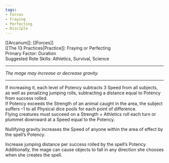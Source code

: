 ```yaml
---
tags:
- Forces
- Fraying
- Perfecting
- Disciple
---
```


[[Arcanum]]: [[Forces]]\
[[The 13 Practices|Practice]]: Fraying or Perfecting\
Primary Factor: Duration\
Suggested Rote Skills: Athletics, Survival, Science

---

_The mage may increase or decrease gravity._

---

If increasing it, each level of Potency subtracts 3 Speed from all subjects, as well as penalizing jumping rolls, subtracting a distance equal to Potency from success rolled.\
If Potency exceeds the Strength of an animal caught in the area, the subject suffers –1 to all Physical dice pools for each point of difference.\
Flying creatures must succeed on a Strength + Athletics roll each turn or plummet downward at a Speed equal to the Potency.

Nullifying gravity increases the Speed of anyone within the area of effect by the spell’s Potency. 

Increase jumping distance per success rolled by the spell’s Potency.\
Additionally, the mage can cause objects to fall in any direction she chooses when she creates the spell.